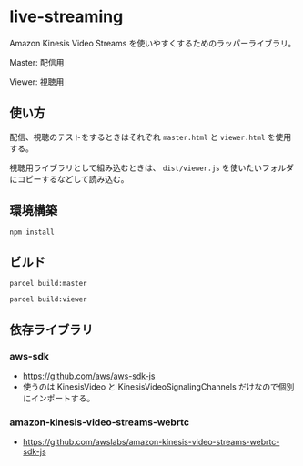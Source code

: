 # live-streaming

Amazon Kinesis Video Streams を使いやすくするためのラッパーライブラリ。

Master: 配信用

Viewer: 視聴用

## 使い方

配信、視聴のテストをするときはそれぞれ `master.html` と `viewer.html` を使用する。

視聴用ライブラリとして組み込むときは、 `dist/viewer.js` を使いたいフォルダにコピーするなどして読み込む。

## 環境構築

```
npm install
```

## ビルド

```
parcel build:master
```

```
parcel build:viewer
```

## 依存ライブラリ

### aws-sdk

- https://github.com/aws/aws-sdk-js
- 使うのは KinesisVideo と KinesisVideoSignalingChannels だけなので個別にインポートする。

### amazon-kinesis-video-streams-webrtc

- https://github.com/awslabs/amazon-kinesis-video-streams-webrtc-sdk-js
